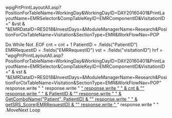 wpgPrtPrintLayoutAll.asp?PositionForTableName=WorkingDay&WorkingDayID=DAY20160401&PrintLayoutName=EMRSelector&CompTableKeyID=EMRComponentID&VisitationID=" &vst & "&EMRDataID=RES018&InvestDays=&ModuleManagerName=Research&PositionForCtxTableName=Visitation&SectionType=EMR&WorkFlowNav=POP

Do While Not .EOF
cnt = cnt + 1
PatientID = .fields("PatientID")
EMRRequestID = .fields("EMRRequestID")
vst = .fields("visitationID")
hrf = "wpgPrtPrintLayoutAll.asp?PositionForTableName=WorkingDay&WorkingDayID=DAY20160401&PrintLayoutName=EMRSelector&CompTableKeyID=EMRComponentID&VisitationID=" & vst & "&EMRDataID=RES018&InvestDays=&ModuleManagerName=Research&PositionForCtxTableName=Visitation&SectionType=EMR&WorkFlowNav=POP"
response.write " <tr>"
response.write " <a href='" & hrf & "' target='_blank'> "
response.write " <td>" & cnt & "</td>"
response.write " <td>" & PatientID & "</td>"
response.write " <td>" & GetComboName("Patient", PatientID) & "</td>"
response.write " <td>" & getSRS_Score(EMRRequestID) & "</td>"
response.write " </a>"
response.write " </tr>"
.MoveNext
Loop
